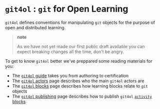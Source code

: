 # `git4ol` : `git` for Open Learning

`git4ol` defines conventions for manipulating `git` objects for the purpose of open and distributed learning.

> **note**
>
> As we have not yet made our first public draft available you can expect breaking changes all the time, don't be angry.

To get to know `git4ol` better we've preppared some reading materials for you:

- The [`git4ol` guide](guide.md) takes you from authoring to certification
- The [`git4ol` actors](actors.md) page describes who the main `git4ol` actors are
- The [`git4ol` blocks](blocks.md) page describes how learning blocks relate to `git` objects
- The [`git4ol` publishing](publishing.md) page describes how to publish `git4ol` [`activity` blocks](blocks.md#activity-blocks)
